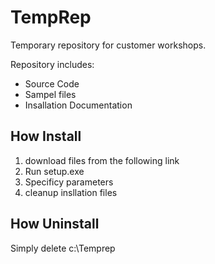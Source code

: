 # TempRep
Temporary repository for customer workshops.

Repository includes:

- Source Code
- Sampel files
- Insallation Documentation

## How Install

1. download files from the following link
1. Run setup.exe
1. Specificy parameters
1. cleanup insllation files

## How Uninstall
Simply delete c:\Temprep

